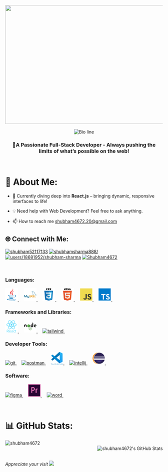 <div align='center'>
   <img src="https://camo.githubusercontent.com/2366b34bb903c09617990fb5fff4622f3e941349e846ddb7e73df872a9d21233/68747470733a2f2f63646e2e6472696262626c652e636f6d2f75736572732f3733303730332f73637265656e73686f74732f363538313234332f6176656e746f2e676966" height="380" width="600" align="center"/><br/><br/>
</div>
<div align='center'>
   <img src="https://readme-typing-svg.herokuapp.com?font=Poppins&weight=600&size=25&pause=800&color=F7F7F7&background=FFFFFF00&center=true&width=435&lines=Hello%F0%9F%91%8B%2C+I'm+Shubham+Sharma" alt="Bio line" />
</div>

<h3 align="center">🚀A Passionate Full-Stack Developer - Always pushing the limits of what’s possible on the web!</h3><br/>

# 💫 About Me:

- 🌱 Currently diving deep into **React.js** – bringing dynamic, responsive interfaces to life!

- 💡 Need help with Web Development?
Feel free to ask anything.
- 📫 How to reach me shubham4672.20@gmail.com <br/>

## 🌐 Connect with Me:
<p align="left">
<a href="https://twitter.com/shubham5211713" target="blank"><img align="center" src="https://raw.githubusercontent.com/rahuldkjain/github-profile-readme-generator/master/src/images/icons/Social/twitter.svg" alt="shubham52117133" height="30" width="40" /></a>
<a href="https://linkedin.com/in/shubhamsharma888/" target="blank"><img align="center" src="https://raw.githubusercontent.com/rahuldkjain/github-profile-readme-generator/master/src/images/icons/Social/linked-in-alt.svg" alt="shubhamsharma888/" height="30" width="40" /></a>
<a href="https://stackoverflow.com/users/18681952/shubham-sharma" target="blank"><img align="center" src="https://raw.githubusercontent.com/rahuldkjain/github-profile-readme-generator/master/src/images/icons/Social/stack-overflow.svg" alt="users/18681952/shubham-sharma" height="30" width="40" /></a>
<a href="https://discord.gg/Shubham4672" target="blank"><img align="center" src="https://raw.githubusercontent.com/rahuldkjain/github-profile-readme-generator/master/src/images/icons/Social/discord.svg" alt="Shubham4672" height="30" width="40" /></a>
</p> <br/>

<h3 align="left">Languages:</h3>
<p align="left">
  <a href="https://www.java.com" target="_blank" rel="noreferrer">
    <img src="https://raw.githubusercontent.com/devicons/devicon/master/icons/java/java-original.svg" alt="java" width="40" height="40"/>
  </a> &nbsp; &nbsp;
  <a href="https://www.mysql.com/" target="_blank" rel="noreferrer">
    <img src="https://raw.githubusercontent.com/devicons/devicon/master/icons/mysql/mysql-original-wordmark.svg" alt="mysql" width="40" height="40"/>
  </a> &nbsp; &nbsp;
  <a href="https://www.w3schools.com/css/" target="_blank" rel="noreferrer">
    <img src="https://raw.githubusercontent.com/devicons/devicon/master/icons/css3/css3-original-wordmark.svg" alt="css3" width="40" height="40"/>
  </a> &nbsp; &nbsp;
  <a href="https://www.w3.org/html/" target="_blank" rel="noreferrer">
    <img src="https://raw.githubusercontent.com/devicons/devicon/master/icons/html5/html5-original-wordmark.svg" alt="html5" width="40" height="40"/>
  </a> &nbsp; &nbsp;
  <a href="https://developer.mozilla.org/en-US/docs/Web/JavaScript" target="_blank" rel="noreferrer">
    <img src="https://raw.githubusercontent.com/devicons/devicon/master/icons/javascript/javascript-original.svg" alt="javascript" width="40" height="40"/>
  </a> &nbsp; &nbsp;
  <a href="https://www.typescriptlang.org/" target="_blank" rel="noreferrer">
    <img src="https://raw.githubusercontent.com/devicons/devicon/master/icons/typescript/typescript-original.svg" alt="typescript" width="40" height="40"/>
  </a> &nbsp; &nbsp;
</p>

<h3 align="left">Frameworks and Libraries:</h3>
<p align="left">
  <a href="https://reactjs.org/" target="_blank" rel="noreferrer">
    <img src="https://raw.githubusercontent.com/devicons/devicon/master/icons/react/react-original-wordmark.svg" alt="react" width="40" height="40"/>
  </a> &nbsp; &nbsp;
  <a href="https://nodejs.org" target="_blank" rel="noreferrer">
    <img src="https://raw.githubusercontent.com/devicons/devicon/master/icons/nodejs/nodejs-original-wordmark.svg" alt="nodejs" width="40" height="40"/>
  </a> &nbsp; &nbsp;
  <a href="https://tailwindcss.com/" target="_blank" rel="noreferrer">
    <img src="https://www.vectorlogo.zone/logos/tailwindcss/tailwindcss-icon.svg" alt="tailwind" width="40" height="40"/>
  </a> &nbsp; &nbsp;
</p>

<h3 align="left">Developer Tools:</h3>
<p align="left">
  <a href="https://git-scm.com/" target="_blank" rel="noreferrer">
    <img src="https://www.vectorlogo.zone/logos/git-scm/git-scm-icon.svg" alt="git" width="40" height="40"/>
  </a> &nbsp; &nbsp;
   <a href="https://postman.com" target="_blank" rel="noreferrer"> 
      <img src="https://www.vectorlogo.zone/logos/getpostman/getpostman-icon.svg" alt="postman" width="40" height="40"/>
   </a> &nbsp; &nbsp;
  <a href="https://code.visualstudio.com/" target="_blank" rel="noreferrer">
    <img src="https://raw.githubusercontent.com/devicons/devicon/master/icons/vscode/vscode-original-wordmark.svg" alt="vscode" width="40" height="40"/>
  </a> &nbsp; &nbsp;
  <a href="https://www.jetbrains.com/idea/" target="_blank" rel="noreferrer">
    <img src="https://resources.jetbrains.com/storage/products/company/brand/logos/IntelliJ_IDEA_icon.svg" alt="intellij" width="40" height="40"/>
  </a> &nbsp; &nbsp;
  <a href="https://www.eclipse.org/" target="_blank" rel="noreferrer">
    <img src="https://raw.githubusercontent.com/devicons/devicon/master/icons/eclipse/eclipse-original.svg" alt="eclipse" width="40" height="40"/>
  </a> &nbsp; &nbsp;
</p>

<h3 align="left">Software:</h3>
<p align="left">
  <a href="https://www.figma.com/" target="_blank" rel="noreferrer">
    <img src="https://www.vectorlogo.zone/logos/figma/figma-icon.svg" alt="figma" width="40" height="40"/>
  </a> &nbsp; &nbsp;
  <a href="https://www.adobe.com/products/premiere.html" target="_blank" rel="noreferrer">
    <img src="https://raw.githubusercontent.com/devicons/devicon/master/icons/premierepro/premierepro-original.svg" alt="premierepro" width="40" height="40"/>
  </a> &nbsp; &nbsp;
  <a href="https://www.microsoft.com/en-in/microsoft-365/products-apps-services" target="_blank" rel="noreferrer">
    <img src="https://www.cdnlogo.com/logos/o/96/office.svg" alt="word" width="40" height="40"/>
  </a> &nbsp; &nbsp;
</p>
<br/>

# 📊 GitHub Stats:
<div>
   <img src="https://github-readme-streak-stats.herokuapp.com/?user=shubham4672&theme=highcontrast" align="left" alt="shubham4672" /><br> 
   <img src="https://github-readme-stats.vercel.app/api/top-langs/?username=shubham4672&theme=tokyonight&show_icons=true&hide_border=true&layout=compact" align="right" alt="shubham4672's GitHub Stats" /><br/><br/>
</div>

<em>Appreciate your visit</em>
<img src="https://visitcount.itsvg.in/api?id=shubham4672&label=Profile%20Views&color=1&icon=5&pretty=true"/>
